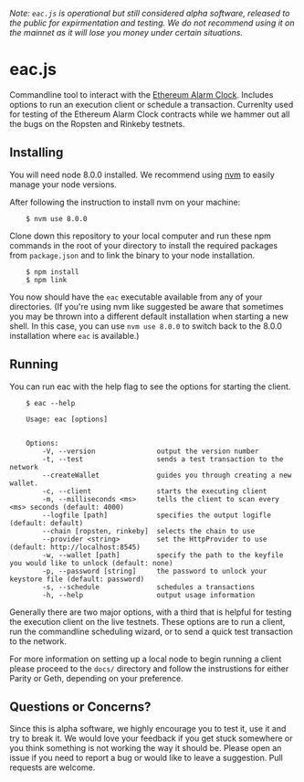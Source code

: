 _Note: `eac.js` is operational but still considered alpha software, released to the public for expirmentation and testing. We do not recommend using it on the mainnet as it will lose you money under certain situations._ 

# eac.js

Commandline tool to interact with the [Ethereum Alarm Clock](https://github.com/ethereum-alarm-clock/ethereum-alarm-clock). Includes options to run an execution client or schedule a transaction. Currenlty used for testing of the Ethereum Alarm Clock contracts while we hammer out all the bugs on the Ropsten and Rinkeby testnets.

## Installing

You will need node 8.0.0 installed. We recommend using [nvm](https://github.com/creationix/nvm) to easily manage your node versions. 

After following the instruction to install nvm on your machine:

```
    $ nvm use 8.0.0
```

Clone down this repository to your local computer and run these npm commands in the root of your directory to install the required packages from `package.json` and to link the binary to your node installation.

```
    $ npm install
    $ npm link
```

You now should have the `eac` executable available from any of your directories. (If you're using nvm like suggested be aware that sometimes you may be thrown into a different default installation when starting a new shell. In this case, you can use `nvm use 8.0.0` to switch back to the 8.0.0 installation where `eac` is available.)

## Running

You can run eac with the help flag to see the options for starting the client.

```
    $ eac --help

    Usage: eac [options]


    Options:
        -V, --version               output the version number
        -t, --test                  sends a test transaction to the network
        --createWallet              guides you through creating a new wallet.
        -c, --client                starts the executing client
        -m, --milliseconds <ms>     tells the client to scan every <ms> seconds (default: 4000)
        --logfile [path]            specifies the output logifle (default: default)
        --chain [ropsten, rinkeby]  selects the chain to use
        --provider <string>         set the HttpProvider to use (default: http://localhost:8545)
        -w, --wallet [path]         specify the path to the keyfile you would like to unlock (default: none)
        -p, --password [string]     the password to unlock your keystore file (default: password)
        -s, --schedule              schedules a transactions
        -h, --help                  output usage information
```

 Generally there are two major options, with a third that is helpful for testing the execution client on the live testnets. These options are to run a client, run the commandline scheduling wizard, or to send a quick test transaction to the network.

 For more information on setting up a local node to begin running a client please proceed to the `docs/` directory and follow the instrustions for either Parity or Geth, depending on your preference.

## Questions or Concerns?

Since this is alpha software, we highly encourage you to test it, use it and try to break it. We would love your feedback if you get stuck somewhere or you think something is not working the way it should be. Please open an issue if you need to report a bug or would like to leave a suggestion. Pull requests are welcome.
